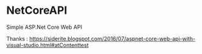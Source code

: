 # NetCoreAPI
Simple ASP.Net Core Web API

Thanks : https://siderite.blogspot.com/2016/07/aspnet-core-web-api-with-visual-studio.html#atContenttest
